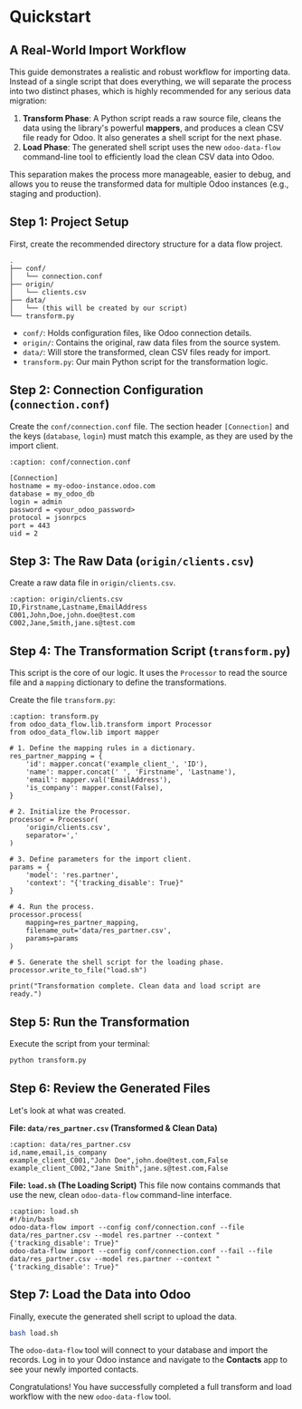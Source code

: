 # Quickstart
## A Real-World Import Workflow

This guide demonstrates a realistic and robust workflow for importing data. Instead of a single script that does everything, we will separate the process into two distinct phases, which is highly recommended for any serious data migration:

1.  **Transform Phase**: A Python script reads a raw source file, cleans the data using the library's powerful **mappers**, and produces a clean CSV file ready for Odoo. It also generates a shell script for the next phase.
2.  **Load Phase**: The generated shell script uses the new `odoo-data-flow` command-line tool to efficiently load the clean CSV data into Odoo.

This separation makes the process more manageable, easier to debug, and allows you to reuse the transformed data for multiple Odoo instances (e.g., staging and production).

## Step 1: Project Setup

First, create the recommended directory structure for a data flow project.

```
.
├── conf/
│   └── connection.conf
├── origin/
│   └── clients.csv
├── data/
│   └── (this will be created by our script)
└── transform.py
```

- `conf/`: Holds configuration files, like Odoo connection details.
- `origin/`: Contains the original, raw data files from the source system.
- `data/`: Will store the transformed, clean CSV files ready for import.
- `transform.py`: Our main Python script for the transformation logic.

## Step 2: Connection Configuration (`connection.conf`)

Create the `conf/connection.conf` file. The section header `[Connection]` and the keys (`database`, `login`) must match this example, as they are used by the import client.


```{code-block} ini
:caption: conf/connection.conf

[Connection]
hostname = my-odoo-instance.odoo.com
database = my_odoo_db
login = admin
password = <your_odoo_password>
protocol = jsonrpcs
port = 443
uid = 2
```


## Step 3: The Raw Data (`origin/clients.csv`)

Create a raw data file in `origin/clients.csv`.

```{code-block} text
:caption: origin/clients.csv
ID,Firstname,Lastname,EmailAddress
C001,John,Doe,john.doe@test.com
C002,Jane,Smith,jane.s@test.com
```

## Step 4: The Transformation Script (`transform.py`)

This script is the core of our logic. It uses the `Processor` to read the source file and a `mapping` dictionary to define the transformations.

Create the file `transform.py`:

```{code-block} python
:caption: transform.py
from odoo_data_flow.lib.transform import Processor
from odoo_data_flow.lib import mapper

# 1. Define the mapping rules in a dictionary.
res_partner_mapping = {
    'id': mapper.concat('example_client_', 'ID'),
    'name': mapper.concat(' ', 'Firstname', 'Lastname'),
    'email': mapper.val('EmailAddress'),
    'is_company': mapper.const(False),
}

# 2. Initialize the Processor.
processor = Processor(
    'origin/clients.csv',
    separator=','
)

# 3. Define parameters for the import client.
params = {
    'model': 'res.partner',
    'context': "{'tracking_disable': True}"
}

# 4. Run the process.
processor.process(
    mapping=res_partner_mapping,
    filename_out='data/res_partner.csv',
    params=params
)

# 5. Generate the shell script for the loading phase.
processor.write_to_file("load.sh")

print("Transformation complete. Clean data and load script are ready.")
```

## Step 5: Run the Transformation

Execute the script from your terminal:

```bash
python transform.py
```

## Step 6: Review the Generated Files

Let's look at what was created.

**File: `data/res_partner.csv` (Transformed & Clean Data)**

```{code-block} text
:caption: data/res_partner.csv
id,name,email,is_company
example_client_C001,"John Doe",john.doe@test.com,False
example_client_C002,"Jane Smith",jane.s@test.com,False
```

**File: `load.sh` (The Loading Script)**
This file now contains commands that use the new, clean `odoo-data-flow` command-line interface.

```{code-block} bash
:caption: load.sh
#!/bin/bash
odoo-data-flow import --config conf/connection.conf --file data/res_partner.csv --model res.partner --context "{'tracking_disable': True}"
odoo-data-flow import --config conf/connection.conf --fail --file data/res_partner.csv --model res.partner --context "{'tracking_disable': True}"
```

## Step 7: Load the Data into Odoo

Finally, execute the generated shell script to upload the data.

```bash
bash load.sh
```

The `odoo-data-flow` tool will connect to your database and import the records. Log in to your Odoo instance and navigate to the **Contacts** app to see your newly imported contacts.

Congratulations! You have successfully completed a full transform and load workflow with the new `odoo-data-flow` tool.
